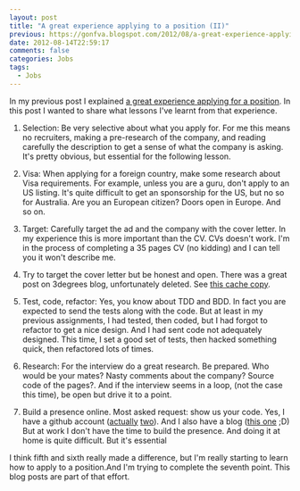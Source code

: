```yaml
---
layout: post
title: "A great experience applying to a position (II)"
previous: https://gonfva.blogspot.com/2012/08/a-great-experience-applying-to-position_14.html
date: 2012-08-14T22:59:17
comments: false
categories: Jobs
tags:
  - Jobs
---
```


In my previous post I explained [a great experience applying for a position](https://gonzalo.f-v.es/blog/2012-08-13-a-great-experience-applying-to-position/). In this post I wanted to share what lessons I've learnt from that experience.</span>



1. Selection: Be very selective about what you apply for. For me this means no recruiters, making a pre-research of the company, and reading carefully the description to get a sense of what the company is asking. It's pretty obvious, but essential for the following lesson.

2. Visa: When applying for a foreign country, make some research about Visa requirements. For example, unless you are a guru, don't apply to an US listing. It's quite difficult to get an sponsorship for the US, but no so for Australia. Are you an European citizen? Doors open in Europe. And so on.

3. Target: Carefully target the ad and the company with the cover letter. In my experience this is more important than the CV. CVs doesn't work. I'm in the process of completing a 35 pages CV (no kidding) and I can tell you it won't describe me.

4. Try to target the cover letter but be honest and open. There was a great post on 3degrees blog, unfortunately deleted. See [this cache copy](http://www.klektd.com/bookmarks/4fbddcad79893d3f43000009/cached).

5. Test, code, refactor: Yes, you know about TDD and BDD. In fact you are expected to send the tests along with the code. But at least in my previous assignments, I had tested, then coded, but I had forgot to refactor to get a nice design. And I had sent code not adequately designed. This time, I set a good set of tests, then hacked something quick, then refactored lots of times.

6. Research: For the interview do a great research. Be prepared. Who would be your mates? Nasty comments about the company? Source code of the pages?. And if the interview seems in a loop, (not the case this time), be open but drive it to a point.

7. Build a presence online. Most asked request: show us your code. Yes, I have a github account ([actually](https://github.com/gonfva/) [two](https://github.com/crypteasy)). And I also have a blog ([this one](https://gonfva.blogspot.com/) ;D) But at work I don't have the time to build the presence. And doing it at home is quite difficult. But it's essential

I think fifth and sixth really made a difference, but I'm really starting to learn how to apply to a position.And I'm trying to complete the seventh point. This blog posts are part of that effort.

